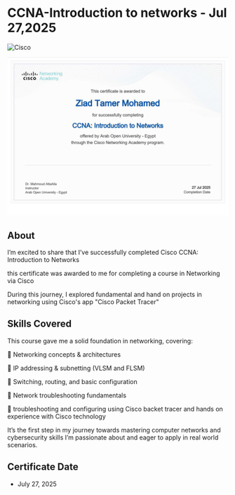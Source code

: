 # CCNA-Introduction to networks - Jul 27,2025

![Cisco](https://img.shields.io/badge/cisco-%23049fd9.svg?style=for-the-badge&logo=cisco&logoColor=black)

![Certificate](.//ccna-introduction-to-networks1.jpg)

## About

I’m excited to share that I’ve successfully completed Cisco CCNA: Introduction to Networks 

this certificate was awarded to me for completing a course in Networking via Cisco

During this journey, I explored fundamental and hand on projects in networking using Cisco's app "Cisco Packet Tracer"

## Skills Covered

This course gave me a solid foundation in networking, covering:

🔹 Networking concepts & architectures

🔹 IP addressing & subnetting (VLSM and FLSM)

🔹 Switching, routing, and basic configuration

🔹 Network troubleshooting fundamentals

🔹 troubleshooting and configuring using Cisco backet tracer and hands on experience with Cisco technology


It’s the first step in my journey towards mastering computer networks and cybersecurity skills I’m passionate about and eager to apply in real world scenarios.

## Certificate Date
- July 27, 2025
